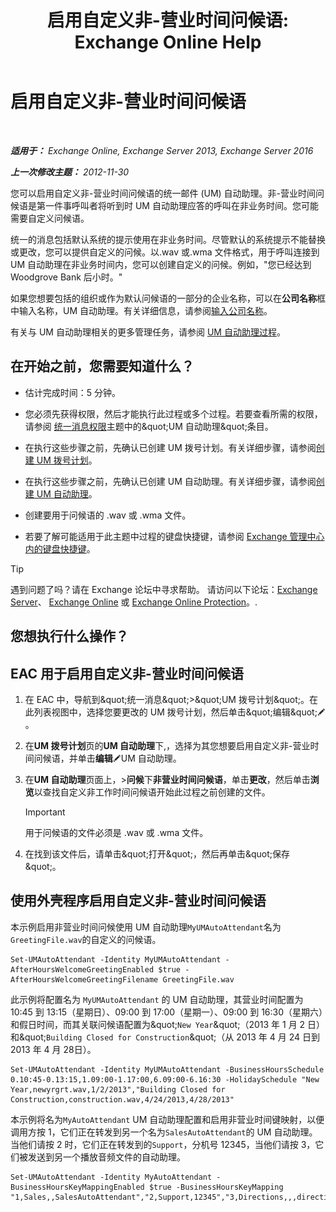 ﻿---
title: '启用自定义非-营业时间问候语: Exchange Online Help'
TOCTitle: 启用自定义非-营业时间问候语
ms:assetid: d4743805-bab0-4735-a1e0-2cea4e088e8c
ms:mtpsurl: https://technet.microsoft.com/zh-cn/library/Bb232183(v=EXCHG.150)
ms:contentKeyID: 50556678
ms.date: 05/23/2018
mtps_version: v=EXCHG.150
ms.translationtype: MT
---

# 启用自定义非-营业时间问候语

 

_**适用于：** Exchange Online, Exchange Server 2013, Exchange Server 2016_

_**上一次修改主题：** 2012-11-30_

您可以启用自定义非-营业时间问候语的统一邮件 (UM) 自动助理。非-营业时间问候语是第一件事呼叫者将听到时 UM 自动助理应答的呼叫在非业务时间。您可能需要自定义问候语。

统一的消息包括默认系统的提示使用在非业务时间。尽管默认的系统提示不能替换或更改，您可以提供自定义的问候。以.wav 或.wma 文件格式，用于呼叫连接到 UM 自动助理在非业务时间内，您可以创建自定义的问候。例如，"您已经达到 Woodgrove Bank 后小时。"

如果您想要包括的组织或作为默认问候语的一部分的企业名称，可以在**公司名称**框中输入名称，UM 自动助理。有关详细信息，请参阅[输入公司名称](enter-a-business-name-exchange-2013-help.md)。

有关与 UM 自动助理相关的更多管理任务，请参阅 [UM 自动助理过程](um-auto-attendant-procedures-exchange-2013-help.md)。

## 在开始之前，您需要知道什么？

  - 估计完成时间：5 分钟。

  - 您必须先获得权限，然后才能执行此过程或多个过程。若要查看所需的权限，请参阅 [统一消息权限](unified-messaging-permissions-exchange-2013-help.md)主题中的\&quot;UM 自动助理\&quot;条目。

  - 在执行这些步骤之前，先确认已创建 UM 拨号计划。有关详细步骤，请参阅[创建 UM 拨号计划](create-a-um-dial-plan-exchange-2013-help.md)。

  - 在执行这些步骤之前，先确认已创建 UM 自动助理。有关详细步骤，请参阅[创建 UM 自动助理](create-a-um-auto-attendant-exchange-2013-help.md)。

  - 创建要用于问候语的 .wav 或 .wma 文件。

  - 若要了解可能适用于此主题中过程的键盘快捷键，请参阅 [Exchange 管理中心内的键盘快捷键](keyboard-shortcuts-in-the-exchange-admin-center-exchange-online-protection-help.md)。

> [!tip]
> 遇到问题了吗？请在 Exchange 论坛中寻求帮助。 请访问以下论坛：<a href="https://go.microsoft.com/fwlink/p/?linkid=60612">Exchange Server</a>、 <a href="https://go.microsoft.com/fwlink/p/?linkid=267542">Exchange Online</a> 或 <a href="https://go.microsoft.com/fwlink/p/?linkid=285351">Exchange Online Protection</a>。.


## 您想执行什么操作？

## EAC 用于启用自定义非-营业时间问候语

1.  在 EAC 中，导航到\&quot;统一消息\&quot;\>\&quot;UM 拨号计划\&quot;。在此列表视图中，选择您要更改的 UM 拨号计划，然后单击\&quot;编辑\&quot;![编辑图标](images/Bb124582.6f53ccb2-1f13-4c02-bea0-30690e6ea71d(EXCHG.150).gif "编辑图标")。

2.  在**UM 拨号计划**页的**UM 自动助理**下,，选择为其您想要启用自定义非-营业时间问候语，并单击**编辑**![编辑图标](images/Bb124582.6f53ccb2-1f13-4c02-bea0-30690e6ea71d(EXCHG.150).gif "编辑图标")UM 自动助理。

3.  在**UM 自动助理**页面上，\>**问候**下**非营业时间问候语**，单击**更改**，然后单击**浏览**以查找自定义非工作时间问候语开始此过程之前创建的文件。
    
    > [!important]
    > 用于问候语的文件必须是 .wav 或 .wma 文件。


4.  在找到该文件后，请单击\&quot;打开\&quot;，然后再单击\&quot;保存\&quot;。

## 使用外壳程序启用自定义非-营业时间问候语

本示例启用非营业时间问候使用 UM 自动助理`MyUMAutoAttendant`名为`GreetingFile.wav`的自定义的问候语。

    Set-UMAutoAttendant -Identity MyUMAutoAttendant -AfterHoursWelcomeGreetingEnabled $true -AfterHoursWelcomeGreetingFilename GreetingFile.wav

此示例将配置名为 `MyUMAutoAttendant` 的 UM 自动助理，其营业时间配置为 10:45 到 13:15（星期日）、09:00 到 17:00（星期一）、09:00 到 16:30（星期六）和假日时间，而其关联问候语配置为\&quot;`New Year`\&quot;（2013 年 1 月 2 日）和\&quot;`Building Closed for Construction`\&quot;（从 2013 年 4 月 24 日到 2013 年 4 月 28日）。

    Set-UMAutoAttendant -Identity MyUMAutoAttendant -BusinessHoursSchedule 0.10:45-0.13:15,1.09:00-1.17:00,6.09:00-6.16:30 -HolidaySchedule "New Year,newyrgrt.wav,1/2/2013","Building Closed for Construction,construction.wav,4/24/2013,4/28/2013"

本示例将名为`MyAutoAttendant` UM 自动助理配置和启用非营业时间键映射，以便调用方按 1，它们正在转发到另一个名为`SalesAutoAttendant`的 UM 自动助理。当他们请按 2 时，它们正在转发到的`Support`，分机号 12345，当他们请按 3，它们被发送到另一个播放音频文件的自动助理。

    Set-UMAutoAttendant -Identity MyAutoAttendant - BusinessHoursKeyMappingEnabled $true -BusinessHoursKeyMapping "1,Sales,,SalesAutoAttendant","2,Support,12345","3,Directions,,,directions.wav"

